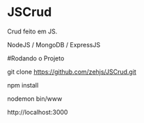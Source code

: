 # JSCrud
Crud feito em JS.

NodeJS / MongoDB / ExpressJS

#Rodando o Projeto

git clone https://github.com/zehjs/JSCrud.git

npm install

nodemon bin/www

http://localhost:3000
